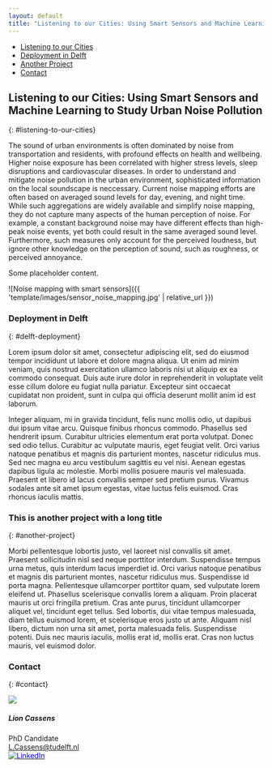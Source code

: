 ```yaml
---
layout: default
title: "Listening to our Cities: Using Smart Sensors and Machine Learning to Study Urban Noise Pollution"
---
```


<ul class="nav project-nav col-12 col-lg-auto me-lg-auto mb-2">
  <li><a href="#listening-to-our-cities" class="nav-link px-2">Listening to our Cities</a></li>
  <li><a href="#delft-deployment" class="nav-link px-2">Deployment in Delft</a></li>
  <li><a href="#another-project" class="nav-link px-2">Another Project</a></li>
  <li><a href="#contact" class="nav-link px-2">Contact</a></li>
</ul>

## Listening to our Cities: Using Smart Sensors and Machine Learning to Study Urban Noise Pollution
{: #listening-to-our-cities}

The sound of urban environments is often dominated by noise from transportation and residents, with profound effects on health and wellbeing. Higher noise exposure has been correlated with higher stress levels, sleep disruptions and cardiovascular diseases. In order to understand and mitigate noise pollution in the urban environment, sophisticated information on the local soundscape is neccessary. Current noise mapping efforts are often based on averaged sound levels for day, evening, and night time. While such aggregations are widely available and simplify noise mapping, they do not capture many aspects of the human perception of noise. For example, a constant background noise may have different effects than high-peak noise events, yet both could result in the same averaged sound level. Furthermore, such measures only account for the perceived loudness, but ignore other knowledge on the perception of sound, such as roughness, or perceived annoyance.

Some placeholder content.

![Noise mapping with smart sensors]({{ 'template/images/sensor_noise_mapping.jpg' | relative_url }})

### Deployment in Delft
{: #delft-deployment}

Lorem ipsum dolor sit amet, consectetur adipiscing elit, sed do eiusmod tempor incididunt ut labore et dolore magna aliqua. Ut enim ad minim veniam, quis nostrud exercitation ullamco laboris nisi ut aliquip ex ea commodo consequat. Duis aute irure dolor in reprehenderit in voluptate velit esse cillum dolore eu fugiat nulla pariatur. Excepteur sint occaecat cupidatat non proident, sunt in culpa qui officia deserunt mollit anim id est laborum.

Integer aliquam, mi in gravida tincidunt, felis nunc mollis odio, ut dapibus dui ipsum vitae arcu. Quisque finibus rhoncus commodo. Phasellus sed hendrerit ipsum. Curabitur ultricies elementum erat porta volutpat. Donec sed odio tellus. Curabitur ac vulputate mauris, eget feugiat velit. Orci varius natoque penatibus et magnis dis parturient montes, nascetur ridiculus mus. Sed nec magna eu arcu vestibulum sagittis eu vel nisi. Aenean egestas dapibus ligula ac molestie. Morbi mollis posuere mauris vel malesuada. Praesent et libero id lacus convallis semper sed pretium purus. Vivamus sodales ante sit amet ipsum egestas, vitae luctus felis euismod. Cras rhoncus iaculis mattis.

### This is another project with a long title
{: #another-project}

Morbi pellentesque lobortis justo, vel laoreet nisl convallis sit amet. Praesent sollicitudin nisl sed neque porttitor interdum. Suspendisse tempus urna metus, quis interdum lacus imperdiet id. Orci varius natoque penatibus et magnis dis parturient montes, nascetur ridiculus mus. Suspendisse id porta magna. Pellentesque ullamcorper porttitor quam, sed vulputate lorem eleifend ut. Phasellus scelerisque convallis lorem a aliquam. Proin placerat mauris ut orci fringilla pretium. Cras ante purus, tincidunt ullamcorper aliquet vel, tincidunt eget tellus. Sed lobortis, dui vitae tempus malesuada, diam tellus euismod lorem, et scelerisque eros justo ut ante. Aliquam nisl libero, dictum non urna sit amet, porta malesuada felis. Suspendisse potenti. Duis nec mauris iaculis, mollis erat id, mollis erat. Cras non luctus mauris, vel euismod dolor.

### Contact
{: #contact}

<div class="card contact-card" style="max-width: 360px;">
  <div class="row g-0">
    <div class="col-4">
      <img src="{{ 'assets/images/team/lion.webp' | relative_url }}" class="contact-avatar">
    </div>
    <div class="col-8">
      <div class="card-body">
        <h5 class="card-title">Lion Cassens</h5>
        <p class="card-text">
          PhD Candidate<br>
          <a href="mailto: L.Cassens@tudelft.nl">L.Cassens@tudelft.nl</a><br>
          <a href="https://www.linkedin.com/in/lion-cassens/">
            <img style="color: blue" src="{{ 'assets/images/linkedin.svg' | relative_url }}" alt="LinkedIn"/>
          </a>
        </p>
      </div>
    </div>
  </div>
</div>